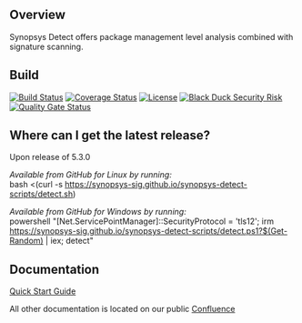 ## Overview ##
Synopsys Detect offers package management level analysis combined with signature scanning.

## Build ##

[![Build Status](https://travis-ci.org/blackducksoftware/hub-gradle-plugin.svg?branch=master)](https://travis-ci.org/blackducksoftware/synopsys-detect)
[![Coverage Status](https://coveralls.io/repos/github/blackducksoftware/synopsys-detect/badge.svg?branch=master)](https://coveralls.io/github/blackducksoftware/synopsys-detect?branch=master)
[![License](https://img.shields.io/badge/License-Apache%202.0-blue.svg)](https://opensource.org/licenses/Apache-2.0)
[![Black Duck Security Risk](https://copilot.blackducksoftware.com/github/repos/blackducksoftware/synopsys-detect/branches/master/badge-risk.svg)](https://copilot.blackducksoftware.com/github/repos/blackducksoftware/synopsys-detect/branches/master)
[![Quality Gate Status](https://sonarcloud.io/api/project_badges/measure?project=detect%3Adetect-application&metric=alert_status)](https://sonarcloud.io/dashboard?id=detect%3Adetect-application)

## Where can I get the latest release? ##

Upon release of 5.3.0

*Available from GitHub for Linux by running:*  
bash <(curl -s https://synopsys-sig.github.io/synopsys-detect-scripts/detect.sh)

*Available from GitHub for Windows by running:*  
powershell "[Net.ServicePointManager]::SecurityProtocol = 'tls12'; irm https://synopsys-sig.github.io/synopsys-detect-scripts/detect.ps1?$(Get-Random) | iex; detect"

## Documentation

[Quick Start Guide](https://github.com/blackducksoftware/synopsys-detect/wiki/Quick-Start-Guide)

All other documentation is located on our public [Confluence](https://synopsys.atlassian.net/wiki/spaces/INTDOCS/pages/62423113/Hub+Detect)
